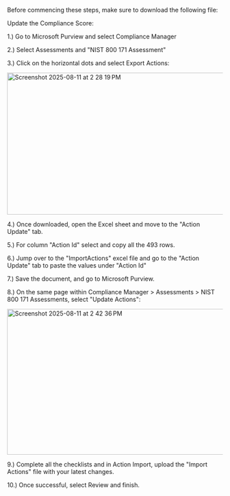 Before commencing these steps, make sure to download the following file:

Update the Compliance Score:

1.) Go to Microsoft Purview and select Compliance Manager

2.) Select Assessments and "NIST 800 171 Assessment"

3.) Click on the horizontal dots and select Export Actions:
   
<img width="1052" height="331" alt="Screenshot 2025-08-11 at 2 28 19 PM" src="https://github.com/user-attachments/assets/bf3f552f-c764-46dc-ba86-1d385d117fe2" />

4.) Once downloaded, open the Excel sheet and move to the "Action Update" tab.

5.) For column "Action Id" select and copy all the 493 rows.

6.) Jump over to the "ImportActions" excel file and go to the "Action Update" tab to paste the values under "Action Id"

7.) Save the document, and go to Microsoft Purview. 

8.) On the same page within Compliance Manager > Assessments > NIST 800 171 Assessments, select "Update Actions":

<img width="1051" height="340" alt="Screenshot 2025-08-11 at 2 42 36 PM" src="https://github.com/user-attachments/assets/8ba6f841-643b-4069-8eb9-dc922ceba833" />


9.) Complete all the checklists and in Action Import, upload the "Import Actions" file with your latest changes.

10.) Once successful, select Review and finish.
